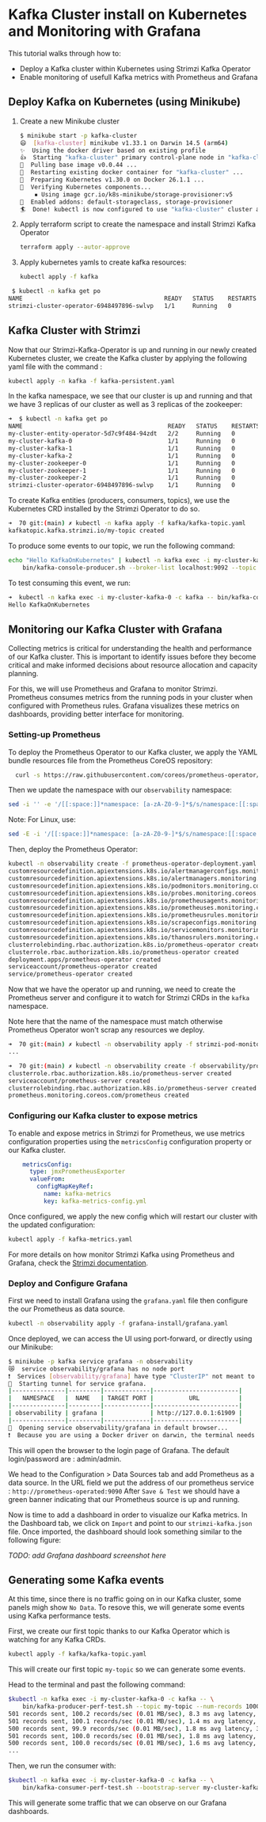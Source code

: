 # Kafka Cluster install on Kubernetes and Monitoring with Grafana

This tutorial walks through how to:

- Deploy a Kafka cluster within Kubernetes using Strimzi Kafka Operator
- Enable monitoring of usefull Kafka metrics with Prometheus and Grafana

## Deploy Kafka on Kubernetes (using Minikube)

1. Create a new Minikube cluster

    ``` bash
    $ minikube start -p kafka-cluster
    😄  [kafka-cluster] minikube v1.33.1 on Darwin 14.5 (arm64)
    ✨  Using the docker driver based on existing profile
    👍  Starting "kafka-cluster" primary control-plane node in "kafka-cluster" cluster
    🚜  Pulling base image v0.0.44 ...
    🔄  Restarting existing docker container for "kafka-cluster" ...
    🐳  Preparing Kubernetes v1.30.0 on Docker 26.1.1 ...
    🔎  Verifying Kubernetes components...
        ▪ Using image gcr.io/k8s-minikube/storage-provisioner:v5
    🌟  Enabled addons: default-storageclass, storage-provisioner
    🏄  Done! kubectl is now configured to use "kafka-cluster" cluster and "default" namespace by default
    ```

2. Apply terraform script to create the namespace and install Strimzi Kafka Operator

    ``` bash
    terraform apply --autor-approve
    ```

3. Apply kubernetes yamls to create kafka resources:

   ``` bash
   kubectl apply -f kafka
   ```

  ```bash
   $ kubectl -n kafka get po
NAME                                        READY   STATUS    RESTARTS   AGE
strimzi-cluster-operator-6948497896-swlvp   1/1     Running   0          77s
```

## Kafka Cluster with Strimzi

Now that our Strimzi-Kafka-Operator is up and running in our newly created Kubernetes cluster, we create the Kafka cluster by applying the following yaml file with the command : 

```bash
kubectl apply -n kafka -f kafka-persistent.yaml
```

In the kafka namespace, we see that our cluster is up and running and that we have 3 replicas of our cluster as well as 3 replicas of the zookeeper:

```bash
➜  $ kubectl -n kafka get po
NAME                                         READY   STATUS    RESTARTS   AGE
my-cluster-entity-operator-5d7c9f484-94zdt   2/2     Running   0          22s
my-cluster-kafka-0                           1/1     Running   0          45s
my-cluster-kafka-1                           1/1     Running   0          45s
my-cluster-kafka-2                           1/1     Running   0          45s
my-cluster-zookeeper-0                       1/1     Running   0          112s
my-cluster-zookeeper-1                       1/1     Running   0          112s
my-cluster-zookeeper-2                       1/1     Running   0          112s
strimzi-cluster-operator-6948497896-swlvp    1/1     Running   0          4m9s
```

To create Kafka entities (producers, consumers, topics), we use the Kubernetes CRD installed by the Strimzi Operator to do so.

```bash
➜  70 git:(main) ✗ kubectl -n kafka apply -f kafka/kafka-topic.yaml
kafkatopic.kafka.strimzi.io/my-topic created
```

To produce some events to our topic, we run the following command:

```bash
echo "Hello KafkaOnKubernetes" | kubectl -n kafka exec -i my-cluster-kafka-0 -c kafka -- \
    bin/kafka-console-producer.sh --broker-list localhost:9092 --topic my-topic
```

To test consuming this event, we run:

```bash
➜  kubectl -n kafka exec -i my-cluster-kafka-0 -c kafka -- bin/kafka-console-consumer.sh --bootstrap-server localhost:9092 --topic my-topic --from-beginning
Hello KafkaOnKubernetes
```



## Monitoring our Kafka Cluster with Grafana

Collecting metrics is critical for understanding the health and performance of our Kafka cluster.
This is important to identify issues before they become critical and make informed decisions about resource allocation and capacity planning.

For this, we will use Prometheus and Grafana to monitor Strimzi.
Prometheus consumes metrics from the running pods in your cluster when configured with Prometheus rules.
Grafana visualizes these metrics on dashboards, providing better interface for
monitoring.

### Setting-up Prometheus

To deploy the Prometheus Operator to our Kafka cluster, we apply the YAML bundle resources file from the Prometheus CoreOS repository:

``` bash
  curl -s https://raw.githubusercontent.com/coreos/prometheus-operator/master/bundle.yaml > prometheus-operator-deployment.yaml
```

Then we update the namespace with our `observability` namespace:

``` bash
sed -i '' -e '/[[:space:]]*namespace: [a-zA-Z0-9-]*$/s/namespace:[[:space:]]*[a-zA-Z0-9-]*$/namespace: observability/' prometheus-operator-deployment.yaml
```

Note: For Linux, use:

``` bash
sed -E -i '/[[:space:]]*namespace: [a-zA-Z0-9-]*$/s/namespace:[[:space:]]*[a-zA-Z0-9-]*$/namespace: observability/' prometheus-operator-deployment.yaml
```

Then, deploy the Prometheus Operator:

```bash
kubectl -n observability create -f prometheus-operator-deployment.yaml
customresourcedefinition.apiextensions.k8s.io/alertmanagerconfigs.monitoring.coreos.com created
customresourcedefinition.apiextensions.k8s.io/alertmanagers.monitoring.coreos.com created
customresourcedefinition.apiextensions.k8s.io/podmonitors.monitoring.coreos.com created
customresourcedefinition.apiextensions.k8s.io/probes.monitoring.coreos.com created
customresourcedefinition.apiextensions.k8s.io/prometheusagents.monitoring.coreos.com created
customresourcedefinition.apiextensions.k8s.io/prometheuses.monitoring.coreos.com created
customresourcedefinition.apiextensions.k8s.io/prometheusrules.monitoring.coreos.com created
customresourcedefinition.apiextensions.k8s.io/scrapeconfigs.monitoring.coreos.com created
customresourcedefinition.apiextensions.k8s.io/servicemonitors.monitoring.coreos.com created
customresourcedefinition.apiextensions.k8s.io/thanosrulers.monitoring.coreos.com created
clusterrolebinding.rbac.authorization.k8s.io/prometheus-operator created
clusterrole.rbac.authorization.k8s.io/prometheus-operator created
deployment.apps/prometheus-operator created
serviceaccount/prometheus-operator created
service/prometheus-operator created
```

Now that we have the operator up and running, we need to create the Prometheus server and configure it to watch for Strimzi CRDs in the `kafka` namespace.

Note here that the name of the namespace must match otherwise Prometheus Operator won't scrap any resources we deploy.

```bash
➜  70 git:(main) ✗ kubectl -n observability apply -f strimzi-pod-monitor.yaml
...

➜  70 git:(main) ✗ kubectl -n observability create -f observability/prometheus-install/prometheus.yaml
clusterrole.rbac.authorization.k8s.io/prometheus-server created
serviceaccount/prometheus-server created
clusterrolebinding.rbac.authorization.k8s.io/prometheus-server created
prometheus.monitoring.coreos.com/prometheus created
```

### Configuring our Kafka cluster to expose metrics

To enable and expose metrics in Strimzi for Prometheus, we use metrics configuration properties using the `metricsConfig` configuration property or our Kafka cluster.

```yaml
    metricsConfig:
      type: jmxPrometheusExporter
      valueFrom:
        configMapKeyRef:
          name: kafka-metrics
          key: kafka-metrics-config.yml
```

Once configured, we apply the new config which will restart our cluster with the updated configuration:

```bash
kubectl apply -f kafka-metrics.yaml
```

For more details on how monitor Strimzi Kafka using Prometheus and Grafana, check the [Strimzi documentation](https://strimzi.io/docs/operators/latest/deploying#proc-metrics-kafka-deploy-options-str).

### Deploy and Configure Grafana

First we need to install Grafana using the `grafana.yaml` file then configure the our Prometheus as data source.

```bash
kubectl -n observability apply -f grafana-install/grafana.yaml
```

Once deployed, we can access the UI using port-forward, or directly using our Minikube:

```bash
$ minikube -p kafka service grafana -n observability
😿  service observability/grafana has no node port
❗  Services [observability/grafana] have type "ClusterIP" not meant to be exposed, however for local development minikube allows you to access this !
🏃  Starting tunnel for service grafana.
|---------------|---------|-------------|------------------------|
|   NAMESPACE   |  NAME   | TARGET PORT |          URL           |
|---------------|---------|-------------|------------------------|
| observability | grafana |             | http://127.0.0.1:61909 |
|---------------|---------|-------------|------------------------|
🎉  Opening service observability/grafana in default browser...
❗  Because you are using a Docker driver on darwin, the terminal needs to be open to run it.
```

This will open the browser to the login page of Grafana.
The default login/password are : admin/admin.

We head to the Configuration > Data Sources tab and add Prometheus as a data source.
In the URL field we put the address of our prometheus service : `http://prometheus-operated:9090`
After `Save & Test` we should have a green banner indicating that our Prometheus source is up and running.

Now is time to add a dashboard in order to visualize our Kafka metrics.
In the Dashboard tab, we click on `Import` and point to our `strimzi-kafka.json` file.
Once imported, the dashboard should look something similar to the following figure:

_TODO: add Grafana dashboard screenshot here_


## Generating some Kafka events

At this time, since there is no traffic going on in our Kafka cluster, some panels migh show `No Data`. To resove this, we will generate some events using Kafka performance tests.

First, we create our first topic thanks to our Kafka Operator which is watching for any Kafka CRDs.

```bash
kubectl apply -f kafka/kafka-topic.yaml
```

This will create our first topic `my-topic` so we can generate some events.

Head to the terminal and past the following command:

```bash
$kubectl -n kafka exec -i my-cluster-kafka-0 -c kafka -- \
    bin/kafka-producer-perf-test.sh --topic my-topic --num-records 1000000 --record-size 100 --throughput 100 --producer-props bootstrap.servers=my-cluster-kafka-bootstrap:9092 --print-metrics
501 records sent, 100.2 records/sec (0.01 MB/sec), 8.3 ms avg latency, 301.0 ms max latency.
501 records sent, 100.1 records/sec (0.01 MB/sec), 1.4 ms avg latency, 8.0 ms max latency.
500 records sent, 99.9 records/sec (0.01 MB/sec), 1.8 ms avg latency, 35.0 ms max latency.
501 records sent, 100.0 records/sec (0.01 MB/sec), 1.8 ms avg latency, 39.0 ms max latency.
500 records sent, 100.0 records/sec (0.01 MB/sec), 1.6 ms avg latency, 8.0 ms max latency.
...
```

Then, we run the consumer with:

```bash
$kubectl -n kafka exec -i my-cluster-kafka-0 -c kafka -- \
    bin/kafka-consumer-perf-test.sh --bootstrap-server my-cluster-kafka-bootstrap:9092 --topic my-topic --from-latest --messages 100000000 --print-metrics --show-detailed-stats
```

This will generate some traffic that we can observe on our Grafana dashboards.

<!-- ## Configure Kubernetes audit logs for Minikube

To enable audit logs on a Minikube:

### 1. Configure Kube-apiserver

Using the official [kubernetes documentation](https://kubernetes.io/docs/tasks/debug/debug-cluster/audit/) as reference, we login into our minikube VM and configure the `kube-apiserver` as follow:

``` bash 
$ minikube -p kafka-cluster ssh
# we create a backup copy of the kube-apiserver manifest file in case we mess things up 😄
docker@minikube:~$ sudo cp /etc/kubernetes/manifests/kube-apiserver.yaml .
# edit the file to add audit logs configurations
docker@minikube:~$ sudo vi /etc/kubernetes/manifests/kube-apiserver.yaml
```

We need to instruct the `kube-apiserver` to start using an `audit-policy` that
will define what logs we want to capture, then where to which file we want to send them.
This is done by adding these two lines bellow the kube-apiserver command:

``` bash
  - command:
    - kube-apiserver
    # add the following two lines
    - --audit-policy-file=/etc/kubernetes/audit-policy.yaml
    - --audit-log-path=/var/log/kubernetes/audit/audit.log
    # end 
    - --advertise-address=192.168.49.2
    - --allow-privileged=true
    - --authorization-mode=Node,RBAC
```

With both files, we need need to configure the `volumes` and `volumeMount` into the
`kube-apiserver` container. Scroll down into the same file and add these lines:

``` bash
...
volumeMounts:
  - mountPath: /etc/kubernetes/audit-policy.yaml
    name: audit
    readOnly: true
  - mountPath: /var/log/kubernetes/audit/
    name: audit-log
    readOnly: false
```

And then:

``` bash
...
volumes:
- name: audit
  hostPath:
    path: /etc/kubernetes/audit-policy.yaml
    type: File

- name: audit-log
  hostPath:
    path: /var/log/kubernetes/audit/
    type: DirectoryOrCreate
```

Be carefull with the number of spaces you add before each line, this can prevent
the `kube-apiserver` from starting.

However, at this point, even if you are super carefull, it wont start... 😈

### 2. Create the audit-policy

This is because, we need to create the audit-policy file at the location we gave to the `kube-apiserver`.
To keep things simple, we will use the audit-policy provided by the kubernetes documentation.

``` bash
docker@minikube:~$ cd /etc/kubernetes/
docker@minikube:~$ sudo curl -sLO https://raw.githubusercontent.com/kubernetes/website/main/content/en/examples/audit/audit-policy.yaml
```

Now, everything should be Ok for the `kuber-apiserver` pod to come back to a running state.

``` bash
docker@minikube:~$ exit
$ kubectl get po -n kube-system
NAME                               READY   STATUS    RESTARTS   AGE
coredns-5dd5756b68-mbtm8           1/1     Running   0          1h
etcd-minikube                      1/1     Running   0          1h
kube-apiserver-minikube            1/1     Running   0          13s
kube-controller-manager-minikube   1/1     Running   0          1h
kube-proxy-jcn6v                   1/1     Running   0          1h
kube-scheduler-minikube            1/1     Running   0          1h
storage-provisioner                1/1     Running   0          1h 
```

### 3. Check audit logs are generated

Now, we can log back to the Minikube VM to check that our audit logs are
correctly generated in the provided audit.log file.

``` bash
$ minikube ssh
docker@minikube:~$ sudo cat /var/log/kubernetes/audit/audit.log
...
{"kind":"Event","apiVersion":"audit.k8s.io/v1","level":"Metadata", ...
"authorization.k8s.io/reason":"RBAC:
allowed by ClusterRoleBinding \"system:public-info-viewer\" of ClusterRole
{"kind":"Event","apiVersion":"audit.k8s.io/v1","level":"Request", ...
...
```

Yes, we have our logs. 🥳

## Configure Kafka to produce event-streams from the audit logs

 -->
